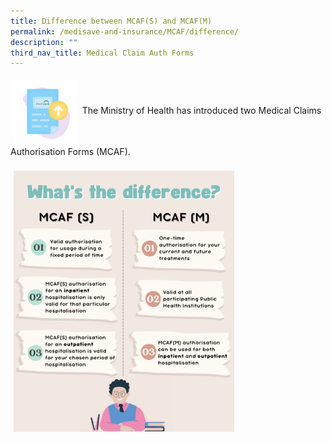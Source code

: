 ```yaml
---
title: Difference between MCAF(S) and MCAF(M)
permalink: /medisave-and-insurance/MCAF/difference/
description: ""
third_nav_title: Medical Claim Auth Forms
---
```


<img src="images/mcafsub.png" style="-webkit-tap-highlight-; vertical-align: middle; max-width: 20%; margin: 5px;">
The Ministry of Health has introduced two Medical Claims Authorisation Forms (MCAF).<br><br>

<img src="images/msl11.png" style="-webkit-tap-highlight-; vertical-align: middle; max-width: 70%; margin: 5px;">